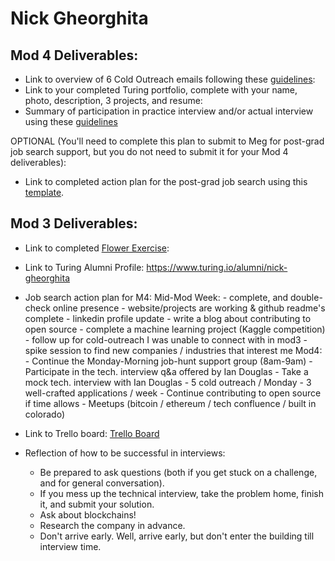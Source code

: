 # Nick Gheorghita

## Mod 4 Deliverables:
* Link to overview of 6 Cold Outreach emails following these [guidelines](https://github.com/turingschool/career-development-curriculum/blob/master/module_four/cold_outreach_deliverable_guidelines.md):
* Link to your completed Turing portfolio, complete with your name, photo, description, 3 projects, and resume:
* Summary of participation in practice interview and/or actual interview using these [guidelines](https://github.com/turingschool/career-development-curriculum/blob/master/module_four/interview_practice_reflection_guidelines.md)

OPTIONAL (You'll need to complete this plan to submit to Meg for post-grad job search support, but you do not need to submit it for your Mod 4 deliverables):

* Link to completed action plan for the post-grad job search using this [template](https://github.com/turingschool/career-development-curriculum/blob/master/module_four/post_grad_plan.md). 

## Mod 3 Deliverables:

* Link to completed [Flower Exercise](https://docs.google.com/document/d/1IM9C0416-KuMgxLLmeUzeVNF5u6i8ZLs-krYPEDWPr4/edit?usp=sharing):
* Link to Turing Alumni Profile: https://www.turing.io/alumni/nick-gheorghita
* Job search action plan for M4: 
    Mid-Mod Week:
      - complete, and double-check online presence
        - website/projects are working & github readme's complete
        - linkedin profile update
        - write a blog about contributing to open source
      - complete a machine learning project (Kaggle competition)
      - follow up for cold-outreach I was unable to connect with in mod3
      - spike session to find new companies / industries that interest me
    Mod4:
      - Continue the Monday-Morning job-hunt support group (8am-9am)
      - Participate in the tech. interview q&a offered by Ian Douglas
      - Take a mock tech. interview with Ian Douglas
      - 5 cold outreach / Monday
      - 3 well-crafted applications / week
      - Continue contributing to open source if time allows
      - Meetups (bitcoin / ethereum / tech confluence / built in colorado)
      
* Link to Trello board: [Trello Board](https://trello.com/b/SQQuqDbI)
* Reflection of how to be successful in interviews: 
    - Be prepared to ask questions (both if you get stuck on a challenge, and for general conversation).
    - If you mess up the technical interview, take the problem home, finish it, and submit your solution.
    - Ask about blockchains!
    - Research the company in advance.
    - Don't arrive early. Well, arrive early, but don't enter the building till interview time. 
    
